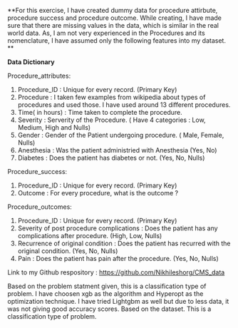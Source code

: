 **For this exercise, I have created dummy data for procedure attirbute, procedure success and procedure outcome. While creating, I have made sure that there are missing values in the data, which is similar in the real world data. As, I am not very experienced in the Procedures and its nomenclature, I have assumed only the following features into my dataset. **


**Data Dictionary**


Procedure_attributes:
1. Procedure_ID : Unique for every record. (Primary Key)
2. Procedure : I taken few examples from wikipedia about types of procedures and used those. I have used around 13 different procedures.
3. Time( in hours) : Time taken to complete the procedure.
4. Severity : Serverity of the Procedure. ( Have 4 categories : Low, Medium, High and Nulls)
5. Gender : Gender of the Patient undergoing procedure. ( Male, Female, Nulls)
6. Anesthesia : Was the patient administried with Anesthesia (Yes, No)
7. Diabetes : Does the patient has diabetes or not. (Yes, No, Nulls)

Procedure_success:

1. Procedure_ID : Unique for every record. (Primary Key)
2. Outcome : For every procedure, what is the outcome ?


Procedure_outcomes:

1. Procedure_ID :  Unique for every record. (Primary Key)
2. Severity of post procedure complications : Does the patient has any complications after procedure. (High, Low, Nulls)
3. Recurrence of original condition : Does the patient has recurred with the original condition. (Yes, No, Nulls)
4. Pain : Does the patient has pain after the procedure. (Yes, No, Nulls)


Link to my Github respository : https://github.com/Nikhileshorg/CMS_data

Based on the problem statment given, this is a classification type of problem. I have choosen xgb as the algorithm and Hyperopt as the optimization technique. I have tried Lightgbm as well but due to less data, it was not giving good accuracy scores. Based on the dataset. This is a classification type of problem.





